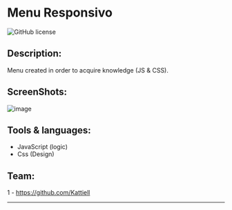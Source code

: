 
# Menu Responsivo

![GitHub license](https://img.shields.io/github/license/Mohammed-Benotmane/Tower-Defense-Game.svg)

## Description:

Menu created in order to acquire knowledge (JS & CSS).

## ScreenShots:
![image](https://user-images.githubusercontent.com/64443527/136130407-90cbbbf2-bde4-4ce0-af18-e66beab013dc.png)


## Tools & languages:
* JavaScript (logic)
* Css (Design)

## Team:
1 - https://github.com/Kattiell

----------------------------------------------------------------------------------------------------------------------
